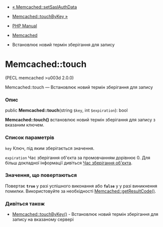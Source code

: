 - [« Memcached::setSaslAuthData](memcached.setsaslauthdata.md)
- [Memcached::touchByKey »](memcached.touchbykey.md)

- [PHP Manual](index.md)
- [Memcached](class.memcached.md)
- Встановлює новий термін зберігання для запису

# Memcached::touch

(PECL memcached \>u003d 2.0.0)

Memcached::touch — Встановлює новий термін зберігання для запису

### Опис

public **Memcached::touch**(string `$key`, int `$expiration`): bool

**Memcached::touch()** встановлює новий термін зберігання для запису з
вказаним ключем.

### Список параметрів

`key`
Ключ, під яким зберігається значення.

`expiration`
Час зберігання об'єкта за промовчанням дорівнює 0. Для більш докладної
інформації дивіться [Час зберігання об'єкта](memcached.expiration.md).

### Значення, що повертаються

Повертає **`true`** у разі успішного виконання або **`false`** у
у разі виникнення помилки. Використовуйте за необхідності
[Memcached::getResultCode()](memcached.getresultcode.md).

### Дивіться також

- [Memcached::touchByKey()](memcached.touchbykey.md) - Встановлює
новий термін зберігання для запису на вказаному сервері
